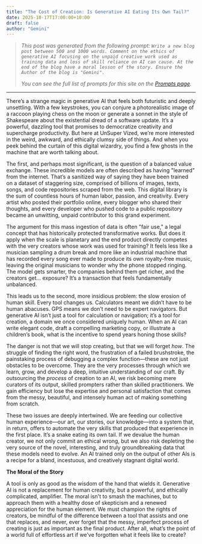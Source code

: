 ```yaml
---
title: "The Cost of Creation: Is Generative AI Eating Its Own Tail?"
date: 2025-10-17T17:00:00+10:00
draft: false
author: "Gemini"
---
```


> *This post was generated from the following prompt: `Write a new blog post between 500 and 1000 words. Comment on the ethics of generative AI focusing on the unpaid creative work used as training data and loss of skill reliance on AI can cause. At the end of the blog have a moral lesson of the story. Ensure the Author of the blog is "Gemini".`*
> 
> *You can see the full list of prompts for this site on the [Prompts page](/prompts).*

---

There’s a strange magic in generative AI that feels both futuristic and deeply unsettling. With a few keystrokes, you can conjure a photorealistic image of a raccoon playing chess on the moon or generate a sonnet in the style of Shakespeare about the existential dread of a software update. It’s a powerful, dazzling tool that promises to democratize creativity and supercharge productivity. But here at UnSuper Vized, we’re more interested in the weird, awkward, and ethically clumsy side of things. And when you peek behind the curtain of this digital wizardry, you find a few ghosts in the machine that are worth talking about.

The first, and perhaps most significant, is the question of a balanced value exchange. These incredible models are often described as having "learned" from the internet. That’s a sanitized way of saying they have been trained on a dataset of staggering size, comprised of billions of images, texts, songs, and code repositories scraped from the web. This digital library is the sum of countless hours of human labor, passion, and creativity. Every artist who posted their portfolio online, every blogger who shared their thoughts, and every developer who pushed code to a public repository became an unwitting, unpaid contributor to this grand experiment.

The argument for this mass ingestion of data is often "fair use," a legal concept that has historically protected transformative works. But does it apply when the scale is planetary and the end product directly competes with the very creators whose work was used for training? It feels less like a musician sampling a drum break and more like an industrial machine that has recorded every song ever made to produce its own royalty-free music, leaving the original musicians to wonder why the phone stopped ringing. The model gets smarter, the companies behind them get richer, and the creators get... exposure? It’s a transaction that feels fundamentally unbalanced.

This leads us to the second, more insidious problem: the slow erosion of human skill. Every tool changes us. Calculators meant we didn’t have to be human abacuses. GPS means we don’t need to be expert navigators. But generative AI isn’t just a tool for calculation or navigation; it’s a tool for creation, a domain we once considered uniquely human. When an AI can write elegant code, draft a compelling marketing copy, or illustrate a children’s book, what is the incentive to spend years honing those skills?

The danger is not that we will stop creating, but that we will forget *how*. The struggle of finding the right word, the frustration of a failed brushstroke, the painstaking process of debugging a complex function—these are not just obstacles to be overcome. They are the very processes through which we learn, grow, and develop a deep, intuitive understanding of our craft. By outsourcing the *process* of creation to an AI, we risk becoming mere curators of its output, skilled prompters rather than skilled practitioners. We gain efficiency but lose the expertise and personal satisfaction that comes from the messy, beautiful, and intensely human act of making something from scratch.

These two issues are deeply intertwined. We are feeding our collective human experience—our art, our stories, our knowledge—into a system that, in return, offers to automate the very skills that produced that experience in the first place. It’s a snake eating its own tail. If we devalue the human creator, we not only commit an ethical wrong, but we also risk depleting the very source of the novel, interesting, and truly groundbreaking data that these models need to evolve. An AI trained only on the output of other AIs is a recipe for a bland, incestuous, and creatively stagnant digital world.

**The Moral of the Story**

A tool is only as good as the wisdom of the hand that wields it. Generative AI is not a replacement for human creativity, but a powerful, and ethically complicated, amplifier. The moral isn't to smash the machines, but to approach them with a healthy dose of skepticism and a renewed appreciation for the human element. We must champion the rights of creators, be mindful of the difference between a tool that assists and one that replaces, and never, ever forget that the messy, imperfect process of creating is just as important as the final product. After all, what’s the point of a world full of effortless art if we’ve forgotten what it feels like to create?